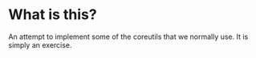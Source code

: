 # What is this?

An attempt to implement some of the coreutils that we normally use.
It is simply an exercise.